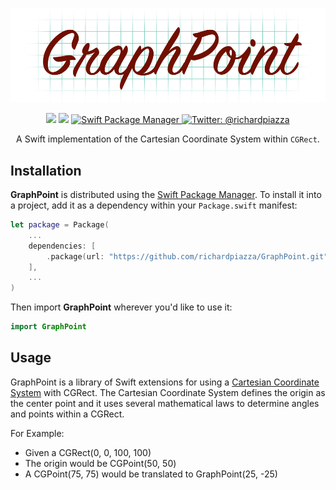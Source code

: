 <p align="center">
    <img src="Resources/GraphPoint.png" width="1000" max-width="90%" alt="GraphPoint" />
</p>

<p align="center">
    <img src="https://github.com/richardpiazza/GraphPoint/workflows/Swift/badge.svg?branch=main" />
    <img src="https://img.shields.io/badge/Swift-5.2-orange.svg" />
    <a href="https://swift.org/package-manager">
        <img src="https://img.shields.io/badge/swiftpm-compatible-brightgreen.svg?style=flat" alt="Swift Package Manager" />
    </a>
    <a href="https://twitter.com/richardpiazza">
        <img src="https://img.shields.io/badge/twitter-@richardpiazza-blue.svg?style=flat" alt="Twitter: @richardpiazza" />
    </a>
</p>

<p align="center">A Swift implementation of the Cartesian Coordinate System within <code>CGRect</code>.</p>

## Installation

**GraphPoint** is distributed using the [Swift Package Manager](https://swift.org/package-manager). To install it into a project, add it as a dependency within your `Package.swift` manifest:

```swift
let package = Package(
    ...
    dependencies: [
        .package(url: "https://github.com/richardpiazza/GraphPoint.git", from: "4.0.0")
    ],
    ...
)
```

Then import **GraphPoint** wherever you'd like to use it:

```swift
import GraphPoint
```

## Usage

GraphPoint is a library of Swift extensions for using a [Cartesian Coordinate System](https://en.wikipedia.org/wiki/Cartesian_coordinate_system) with CGRect.
The Cartesian Coordinate System defines the origin as the center point and
it uses several mathematical laws to determine angles and points within a CGRect.

For Example:

- Given a CGRect(0, 0, 100, 100)
- The origin would be CGPoint(50, 50)
- A CGPoint(75, 75) would be translated to GraphPoint(25, -25)
